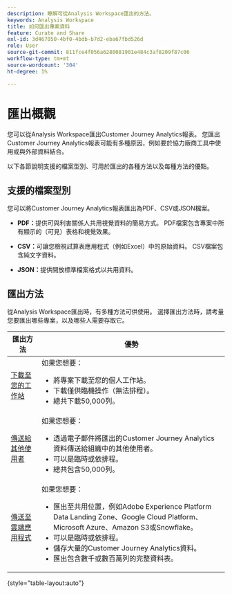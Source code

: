 ```yaml
---
description: 瞭解可從Analysis Workspace匯出的方法。
keywords: Analysis Workspace
title: 如何匯出專案資料
feature: Curate and Share
exl-id: 3d467050-4bf0-4bdb-b7d2-eba67fbd526d
role: User
source-git-commit: 811fce4f056a6280081901e484c3af8209f87c06
workflow-type: tm+mt
source-wordcount: '304'
ht-degree: 1%

---
```


# 匯出概觀

您可以從Analysis Workspace匯出Customer Journey Analytics報表。 您匯出Customer Journey Analytics報表可能有多種原因，例如要於協力廠商工具中使用或與外部資料結合。

以下各節說明支援的檔案型別、可用於匯出的各種方法以及每種方法的優點。

## 支援的檔案型別

您可以將Customer Journey Analytics報表匯出為PDF、CSV或JSON檔案。

* **PDF：**&#x200B;提供可與利害關係人共用視覺資料的簡易方式。 PDF檔案包含專案中所有顯示的（可見）表格和視覺效果。

* **CSV：**&#x200B;可讓您檢視試算表應用程式（例如Excel）中的原始資料。 CSV檔案包含純文字資料。

* **JSON：**&#x200B;提供開放標準檔案格式以共用資料。

## 匯出方法

從Analysis Workspace匯出時，有多種方法可供使用。 選擇匯出方法時，請考量您要匯出哪些專案，以及哪些人需要存取它。

| 匯出方法 | 優勢 |
|---------|----------|
| [下載至您的工作站](/help/analysis-workspace/export/download-send.md) | 如果您想要： <ul><li>將專案下載至您的個人工作站。</li><li>下載僅供臨機操作（無法排程）。</li> <li>總共下載50,000列。</li> <!--true? Are there 2 different options to download to your workstation?--> <!-- is this emailing it? --> |
| [傳送給其他使用者](/help/analysis-workspace/export/t-schedule-report.md) | 如果您想要： <ul><li>透過電子郵件將匯出的Customer Journey Analytics資料傳送給組織中的其他使用者。</li><li>可以是臨時或依排程。</li> <li>總共包含50,000列。</li> <!--true?--> |
| [傳送至雲端應用程式](/help/analysis-workspace/export/export-cloud.md) | 如果您想要： <ul><li>匯出至共用位置，例如Adobe Experience Platform Data Landing Zone、Google Cloud Platform、Microsoft Azure、Amazon S3或Snowflake。</li><li>可以是臨時或依排程。</li><li>儲存大量的Customer Journey Analytics資料。</li><li>匯出包含數千或數百萬列的完整資料表。<!-- What other things? Wiki talks about things that aren't even possible in Data Warehouse. What are they? --> </li> |

{style="table-layout:auto"}
